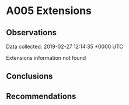 # A005 Extensions #

## Observations ##
Data collected: 2019-02-27 12:14:35 +0000 UTC  


Extensions information not found



## Conclusions ##


## Recommendations ##
